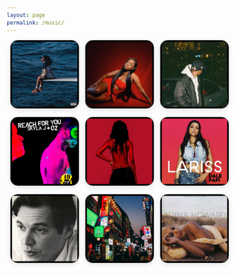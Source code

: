 ```yaml
---
layout: page
permalink: /music/
---
```


<style>
.music-tiles {
  display: flex;
  flex-wrap: wrap;
  gap: 1rem;
  justify-content: center;
}
.music-tiles a {
  flex: 1 1 calc(33.333% - 1rem);
  max-width: calc(33.333% - 1rem);
  min-width: 0;
}
.music-tiles img {
  width: 100%;
  height: auto;
  box-shadow: 0 4px 12px rgba(0,0,0,0.1);
  border-radius: 16px;
  border: 1.5px solid #111;
  background: #f9f9f9;
  transition: transform 0.3s;
}
.music-tiles img:hover,
.music-tiles img:focus {
  transform: scale(1.03);
}
@media (max-width: 600px) {
  .music-tiles a {
    flex: 1 1 100%;
    max-width: 100%;
  }
}
</style>

<div class="music-tiles">

  <a href="/music/sza.mp3">
    <img 
      src="/images/sza.jpg" 
      alt="Shirt"
    />
  </a>

  <a href="/music/jaydink.mp3">
    <img 
      src="/images/jaydink.jpg" 
      alt="You Playin'"
    />
  </a>

  <a href="/music/jaykin.mp3">
    <img 
      src="/images/jaykin.jpg" 
      alt="VAN II"
    />
  </a>

  <a href="/music/reachforyou.mp3">
    <img 
      src="/images/reachforyou.jpg" 
      alt="Reach for You"
    />
  </a>

  <a href="/music/tryagain.mp3">
    <img 
      src="/images/aaliyah.jpg" 
      alt="Try Again"
    />
  </a>

  <a href="/music/dalipapi.mp3">
    <img 
      src="/images/lariss.jpg" 
      alt="Dalipapi"
    />
  </a>

  <a href="/music/sabia.mp3">
    <img 
      src="/images/sabia.jpg" 
      alt="Sabia"
    />
  </a>

  <a href="/music/suddenly.mp3">
    <img 
      src="/images/seoul.jpg" 
      alt="Suddenly"
    />
  </a>

  <a href="/music/bodyheat.mp3">
    <img 
      src="/images/adina.jpg" 
      alt="Body Heat"
    />
  </a>

  <!-- Add more image links below as needed -->

</div>

